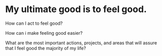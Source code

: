 # My ultimate good is to feel good.

How can I act to feel good?

How can i make feeling good easier?

What are the most important actions, projects, and areas that will assure that I feel good the majority of my life?

